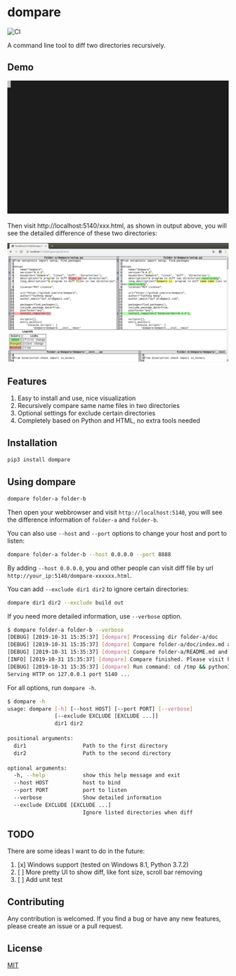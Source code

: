 
# dompare

![CI](https://github.com/vra/dompare/workflows/.github/workflows/python-package.yml/badge.svg)

A command line tool to diff two directories recursively.

## Demo

<p align="center">
<img src="images/dompare-demo.svg">
</p>

Then visit http://localhost:5140/xxx.html, as shown in output above, you will see the detailed difference of these two directories:

![Diff Results](images/dompare-screenshot.png)

## Features

1. Easy to install and use, nice visualization
2. Recursively compare same name files in two directories
3. Optional settings for exclude certain directories
4. Completely based on Python and HTML, no extra tools needed

## Installation

```bash
pip3 install dompare
```

## Using dompare

```bash
dompare folder-a folder-b
```

Then open your webbrowser and visit `http://localhost:5140`, you will see the difference information of `folder-a` and `folder-b`.

You can also use `--host` and `--port` options to change your host and port to listen:

```bash
dompare folder-a folder-b --host 0.0.0.0 --port 8888
```

By adding `--host 0.0.0.0`, you and other people can visit diff file by url `http://your_ip:5140/dompare-xxxxxx.html`.

You can add `--exclude dir1 dir2` to ignore certain directories:

```bash
dompare dir1 dir2 --exclude build out
```

If you need more detailed information, use `--verbose` option.

```bash
$ dompare folder-a folder-b --verbose
[DEBUG] [2019-10-31 15:35:37] [dompare] Processing dir folder-a/doc
[DEBUG] [2019-10-31 15:35:37] [dompare] Compare folder-a/doc/index.md and folder-b/doc/index.md
[DEBUG] [2019-10-31 15:35:37] [dompare] Compare folder-a/README.md and folder-b/README.md
[INFO] [2019-10-31 15:35:37] [dompare] Compare finished. Please visit http://localhost:5140/dompare-paepy47m.html to see diff file (Press Ctrl-C to stop)
[DEBUG] [2019-10-31 15:35:37] [dompare] Run command: cd /tmp && python3 -m http.server --bind localhost 5140
Serving HTTP on 127.0.0.1 port 5140 ...
```

For all options, run `dompare -h`.

```bash
$ dompare -h
usage: dompare [-h] [--host HOST] [--port PORT] [--verbose]
               [--exclude EXCLUDE [EXCLUDE ...]]
               dir1 dir2

positional arguments:
  dir1                  Path to the first directory
  dir2                  Path to the second directory

optional arguments:
  -h, --help            show this help message and exit
  --host HOST           host to bind
  --port PORT           port to listen
  --verbose             Show detailed information
  --exclude EXCLUDE [EXCLUDE ...]
                        Ignore listed directories when diff
```

## TODO

There are some ideas I want to do in the future:

1. [x] Windows support (tested on Windows 8.1, Python 3.7.2)
2. [ ] More pretty UI to show diff, like font size, scroll bar removing  
3. [ ] Add unit test

## Contributing

Any contribution is welcomed. If you find a bug or have any new features, please create an issue or a pull request.

## License

[MIT](LICENSE)
